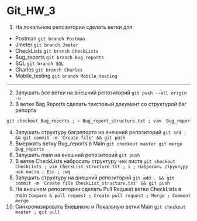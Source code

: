 # Git_HW_3
1. На локальном репозитории сделать ветки для:
- Postman `git branch Postman`
- Jmeter `git branch Jmeter`
- CheckLists `git branch CheckLists`
- Bug_reports `git branch Bug_reports`
- SQL `git branch SQL`
- Charles `git branch Charles`
- Mobile_testing `git branch Mobile_testing`
***
2. Запушить все ветки на внешний репозиторий `git push --all origin -u`
3. В ветке Bag Reports сделать текстовый документ со структурой баг репорта 
```sh
git checkout Bug_reports ; > Bug_report_structure.txt ; vim  Bug_report_structure.txt ; i ; Написать структуру баг репорта ; Esc ; :wq
```
4. Запушить структуру багрепорта на внешний репозиторий `git add . && git commit -m 'Create file' && git push`
5. Вмержить ветку Bug_reports в Main `git checkout master git merge Bug_reports`
6. Запушить main на внешний репозиторий `git push`
7. В ветке CheckLists набросать структуру чек листа `git checkout CheckLists ; vim CheckList_structure.txt ; i ; Набросать структуру чек листа ; Esc ; :wq`
8. Запушить структуру на внешний репозиторий `git add . && git commit -m 'Create file CheckList_structure.txt' && git push`
9. На внешнем репозитории сделать Pull Request ветки CheckLists в main `Compare & pull request ; Create pull request ; Merge ; Comment merge`
10. Синхронизировать Внешнюю и Локальную ветки Main `git checkout master ; git pull`
